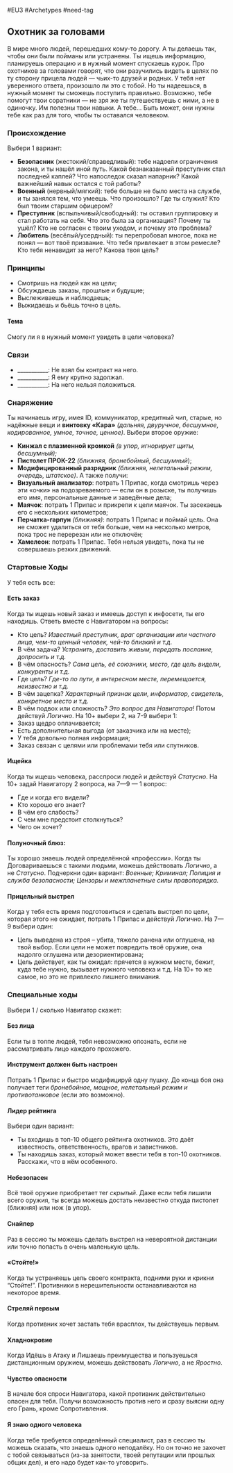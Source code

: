 #EU3 #Archetypes #need-tag

## Охотник за головами
В мире много людей, перешедших кому-то дорогу. А ты делаешь так, чтобы они были пойманы или устранены. Ты ищешь информацию, планируешь операцию и в нужный момент спускаешь курок. Про охотников за головами говорят, что они разучились видеть в целях по ту сторону прицела людей — чьих-то друзей и родных. У тебя нет уверенного ответа, произошло ли это с тобой. Но ты надеешься, в нужный момент ты сможешь поступить правильно. Возможно, тебе помогут твои соратники — не зря же ты путешествуешь с ними, а не в одиночку. Им полезны твои навыки. А тебе… Быть может, они нужны тебе как раз для того, чтобы ты оставался человеком.

### Происхождение
Выбери 1 вариант:
- **Безопасник** (жестокий/справедливый): тебе надоели ограничения закона, и ты нашёл иной путь. Какой безнаказанный преступник стал последней каплей? Что напоследок сказал напарник? Какой важнейший навык остался с той работы? 
- **Военный** (нервный/мягкий): тебе больше не было места на службе, и ты занялся тем, что умеешь. Что произошло? Где ты служил? Кто был твоим старшим офицером? 
- **Преступник** (вспыльчивый/свободный): ты оставил группировку и стал работать на себя. Что это была за организация? Почему ты ушёл? Кто не согласен с твоим уходом, и почему это проблема? 
- **Любитель** (весёлый/усердный): ты перепробовал многое, пока не понял — вот твоё призвание. Что тебя привлекает в этом ремесле? Кто тебя ненавидит за него? Какова твоя цель?

### Принципы
- Смотришь на людей как на цели; 
- Обсуждаешь заказы, прошлые и будущие; 
- Выслеживаешь и наблюдаешь; 
- Выжидаешь и бьёшь точно в цель.
#### Тема
Смогу ли я в нужный момент увидеть в цели человека?

### Связи
- \_\_\_\_\_\_\_\_\_\_\_: Не взял бы контракт на него.
- \_\_\_\_\_\_\_\_\_\_\_: Я ему крупно задолжал.
- \_\_\_\_\_\_\_\_\_\_\_: На него нельзя положиться.

### Снаряжение
Ты начинаешь игру, имея ID, коммуникатор, кредитный чип, старые, но надёжные вещи и **винтовку «Кара»** *(дальняя, двуручное, бесшумное, кодированное, умное, точное, ценное)*. Выбери второе оружие: 
- **Кинжал с плазменной кромкой** *(в упор, игнорирует щиты, бесшумный);* 
- **Пистолет ПРОК-22** *(ближняя, бронебойный, бесшумный*);  
- **Модифицированный разрядник** *(ближняя, нелетальный режим, очередь, штатское)*. 
А также получи: 
- **Визуальный анализатор**: потрать 1 Припас, когда смотришь через эти «очки» на подозреваемого — если он в розыске, ты получишь его имя, персональные данные и заведённые дела; 
- **Маячок**: потрать 1 Припас и прикрепи к цели маячок. Ты засекаешь его с нескольких километров; 
- **Перчатка-гарпун** *(ближняя)*: потрать 1 Припас и поймай цель. Она не сможет удалиться от тебя больше, чем на несколько метров, пока трос не перерезан или не отключён; 
- **Хамелеон**: потрать 1 Припас. Тебя нельзя увидеть, пока ты не совершаешь резких движений. 

### Стартовые Ходы
У тебя есть все:
#### Есть заказ
Когда ты ищешь новый заказ и имеешь доступ к инфосети, ты его находишь. Ответь вместе с Навигатором на вопросы: 
- Кто цель? *Известный преступник, враг организации или частного лица, чем-то ценный человек, чей-то близкий и т.д.* 
- В чём задача? *Устранить, доставить живым, передать послание, допросить и т.д.* 
- В чём опасность? *Сама цель, её союзники, место, где цель видели, конкуренты и т.д.* 
- Где цель? *Где-то по пути, в интересном месте, перемещается, неизвестно и т.д.* 
- В чём зацепка? *Характерный признак цели, информатор, свидетель, конкретное место и т.д.* 
- В чём подвох или сложность? *Это вопрос для Навигатора!* 
Потом действуй *Логично*. На 10+ выбери 2, на 7-9 выбери 1: 
- Заказ щедро оплачивается; 
- Есть дополнительная выгода (от заказчика или на месте); 
- У тебя довольно полная информация; 
- Заказ связан с целями или проблемами тебя или спутников. 

#### Ищейка
Когда ты ищешь человека, расспроси людей и действуй *Статусно*. На 10+ задай Навигатору 2 вопроса, на 7—9 — 1 вопрос: 
- Где и когда его видели? 
- Кто хорошо его знает? 
- В чём его слабость? 
- С чем мне предстоит столкнуться? 
- Чего он хочет? 

#### Полуночный блюз:
Ты хорошо знаешь людей определённой «профессии». Когда ты Договариваешься с такими людьми, можешь действовать *Логично*, а не *Статусно*. Подчеркни один вариант: *Военные; Криминал; Полиция и служба безопасности; Цензоры и межпланетные силы правопорядка.* 

#### Прицельный выстрел
Когда у тебя есть время подготовиться и сделать выстрел по цели, которая этого не ожидает, потрать 1 Припас и действуй *Логично*. На 7—9 выбери один: 
- Цель выведена из строя – убита, тяжело ранена или оглушена, на твой выбор. Если цели не может повредить твоё оружие, она надолго оглушена или дезориентирована; 
- Цель действует, как ты ожидал: прячется в нужном месте, бежит, куда тебе нужно, вызывает нужного человека и т.д. 
На 10+ то же самое, но это не привлекло лишнего внимания.

### Специальные ходы
Выбери 1 / сколько Навигатор скажет: 
#### Без лица
Если ты в толпе людей, тебя невозможно опознать, если не рассматривать лицо каждого прохожего. 

#### Инструмент должен быть настроен
Потрать 1 Припас и быстро модифицируй одну пушку. До конца боя она получает теги *бронебойное, мощное, нелетальный режим и противотанковое* (если это возможно). 

#### Лидер рейтинга
Выбери один вариант: 
- Ты входишь в топ-10 общего рейтинга охотников. Это даёт известность, ответственность, врагов и завистников. 
- Ты находишь заказ, который может ввести тебя в топ-10 охотников. Расскажи, что в нём особенного. 

#### Небезопасен
Всё твоё оружие приобретает тег *скрытый*. Даже если тебя лишили всего оружия, ты всегда можешь достать неизвестно откуда пистолет (ближняя) или нож (в упор). 

#### Снайпер
Раз в сессию ты можешь сделать выстрел на невероятной дистанции или точно попасть в очень маленькую цель. 

#### «Стойте!»
Когда ты устраняешь цель своего контракта, подними руки и крикни “Стойте!”. Противники в нерешительности останавливаются на некоторое время. 

#### Стреляй первым
Когда противник хочет застать тебя врасплох, ты действуешь первым. 

#### Хладнокровие
Когда Идёшь в Атаку и Лишаешь преимущества и пользуешься дистанционным оружием, можешь действовать *Логично*, а не *Яростно*. 

#### Чувство опасности
В начале боя спроси Навигатора, какой противник действительно опасен для тебя. Получи возможность против него и сразу выясни одну его Грань, кроме Сопротивления. 

#### Я знаю одного человека
Когда тебе требуется определённый специалист, раз в сессию ты можешь сказать, что знаешь одного неподалёку. Но он точно не захочет с тобой связываться (из-за занятости, твоей репутации или прошлых общих дел), и его надо будет как-то уговорить. 